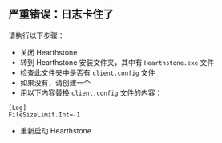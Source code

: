 ## 严重错误：日志卡住了

请执行以下步骤：

-   关闭 Hearthstone
-   转到 Hearthstone 安装文件夹，其中有 `Hearthstone.exe` 文件
-   检查此文件夹中是否有 `client.config` 文件
-   如果没有，请创建一个
-   用以下内容替换 `client.config` 文件的内容：

```
[Log]
FileSizeLimit.Int=-1
```

-   重新启动 Hearthstone
